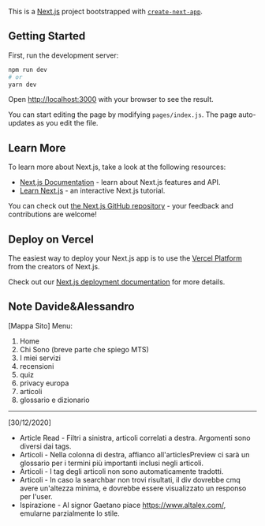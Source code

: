 This is a [Next.js](https://nextjs.org/) project bootstrapped with [`create-next-app`](https://github.com/vercel/next.js/tree/canary/packages/create-next-app).

## Getting Started

First, run the development server:

```bash
npm run dev
# or
yarn dev
```

Open [http://localhost:3000](http://localhost:3000) with your browser to see the result.

You can start editing the page by modifying `pages/index.js`. The page auto-updates as you edit the file.

## Learn More

To learn more about Next.js, take a look at the following resources:

- [Next.js Documentation](https://nextjs.org/docs) - learn about Next.js features and API.
- [Learn Next.js](https://nextjs.org/learn) - an interactive Next.js tutorial.

You can check out [the Next.js GitHub repository](https://github.com/vercel/next.js/) - your feedback and contributions are welcome!

## Deploy on Vercel

The easiest way to deploy your Next.js app is to use the [Vercel Platform](https://vercel.com/import?utm_medium=default-template&filter=next.js&utm_source=create-next-app&utm_campaign=create-next-app-readme) from the creators of Next.js.

Check out our [Next.js deployment documentation](https://nextjs.org/docs/deployment) for more details.

## Note Davide&Alessandro
[Mappa Sito]
Menu:
1. Home
2. Chi Sono (breve parte che spiego MTS)
3. I miei servizi
4. recensioni
5. quiz
6. privacy europa
7. articoli
8. glossario e dizionario
___________________________________________

[30/12/2020]
- Article Read - Filtri a sinistra, articoli correlati a destra. Argomenti sono diversi dai tags.
- Articoli - Nella colonna di destra, affianco all'articlesPreview ci sarà un glossario per i termini più importanti inclusi negli articoli.
- Articoli - I tag degli articoli non sono automaticamente tradotti.
- Articoli - In caso la searchbar non trovi risultati, il div dovrebbe cmq avere un'altezza minima, e dovrebbe essere visualizzato un responso per l'user.
- Ispirazione - Al signor Gaetano piace https://www.altalex.com/, emularne parzialmente lo stile.
